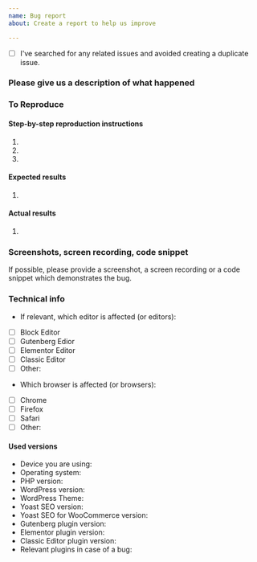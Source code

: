 ```yaml
---
name: Bug report
about: Create a report to help us improve

---
```


<!-- Please use this template when creating an issue. 
- Please check the boxes after you've created your issue.
- Please use the latest version of Yoast SEO.-->

* [ ] I've searched for any related issues and avoided creating a duplicate issue.

### Please give us a description of what happened

### To Reproduce
#### Step-by-step reproduction instructions
1. 
2. 
3. 

#### Expected results
1. 

#### Actual results
1. 


### Screenshots, screen recording, code snippet
If possible, please provide a screenshot, a screen recording or a code snippet which demonstrates the bug.

### Technical info
<!-- You can check these boxes once you've created the issue.
- If you are using Gutenberg, Elementor or the Classic Editor plugin, please make sure you have updated to the latest version.
 -->
* If relevant, which editor is affected (or editors): 
- [ ] Block Editor
- [ ] Gutenberg Edior
- [ ] Elementor Editor
- [ ] Classic Editor 
- [ ] Other: <!-- please specify -->

<!-- You can check these boxes once you've created the issue. -->
* Which browser is affected (or browsers): 
- [ ] Chrome
- [ ] Firefox
- [ ] Safari
- [ ] Other: <!-- please specify -->

#### Used versions
* Device you are using:
* Operating system:
* PHP version:
* WordPress version: 
* WordPress Theme:
* Yoast SEO version: 
* Yoast SEO for WooCommerce version:
* <!-- If relevant -->Gutenberg plugin version: 
* <!-- If relevant -->Elementor plugin version: 
* <!-- If relevant -->Classic Editor plugin version: 
* Relevant plugins in case of a bug: 
